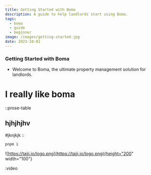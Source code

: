 ```yaml
---
title: Getting Started with Boma
description: A guide to help landlords start using Boma.
tags:
  - boma
  - guide
  - beginner
image: /images/getting-started.jpg
date: 2023-10-01
---
```


### Getting Started with Boma

- Welcome to Boma, the ultimate property management solution for landlords.

# I really like boma

::prose-table
## hjhjhjhv

#jknjkjk
::

```bash
pnpm i
```

![https://tajji.io/logo.png](https://tajji.io/logo.png){height="200" width="100"}

:video

